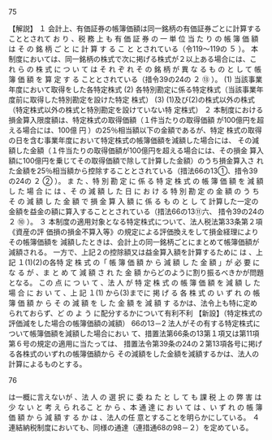75







【解説】
１ 会計上、有価証券の帳簿価額は同一銘柄の有価証券ごとに計算することとされて
お り 、税 務 上 も 有 価 証 券 の 一 単 位 当 た り の 帳 簿 価 額 は そ の 銘 柄 ご と に 計 算 す る こ と
とされている（令119～119の ５ ）。
 本制度においては、同一銘柄の株式で次に掲げる株式が２以上ある場合には、こ
れ ら の 株 式 に つ い て は そ れ ぞ れ そ の 銘 柄 が 異 な る も の と し て 帳 簿 価 額 を 算 定 す る
こととされている（措令39の24の ２ ⑬ ）。
 (1) 当該事業年度において取得をした各特定株式
 (2) 各特別勘定に係る特定株式（当該事業年度前に取得した特別勘定を設けた特定
株式）
 (3) (1)及び(2)の株式以外の株式（特定株式以外の株式と特別勘定を設けていない特
定株式）
２ 本制度における損金算入限度額は、特定株式の取得価額（１件当たりの取得価額
が100億円を超える場合には、100億 円 ）の25％相当額以下の金額であるが、特定
株式の取得の日を含む事業年度において特定株式の帳簿価額を減額した場合には、
その減額した金額（１件当たりの取得価額が100億円を超える場合には、その損金
算入額に100億円を乗じてその取得価額で除して計算した金額）のうち損金算入さ
れた金額を25％相当額から控除することとされている（措法66の13①、措令39
の24の ２ ② ）。
 ま た 、特 別 勘 定 に 係 る 特 定 株 式 の 帳 簿 価 額 を 減 額 し た 場 合 に は 、そ の 減 額 し た 日
に お け る 特 別 勘 定 の 金 額 の う ち そ の 減 額 し た 金 額 で 損 金 算 入 額 に 係 る も の と し て
計算した一定の金額を益金の額に算入することとされている（措法66の13⑪六、
措令39の24の ２ ⑩ ）。
３ 本制度の適用対象となる特定株式について、法人税法第33条第２項《資産の評
価損の損金不算入等》の規定による評価換えをして損金経理によりその帳簿価額を
減額したときは、会計上の同一銘柄ごとにまとめて帳簿価額が減額される。
 一方で、上記２の控除額又は益金算入額を計算するために は 、上 記 １(1)(2)の各特
定 株 式 の「 帳 簿 価 額 か ら 減 額 し た 金 額 」が 必 要 に な る が 、ま と め て 減 額 さ れ た 金 額
からどのように割り振るべきかが問題となる。
 この 点 に つ い て 、法 人 が 特 定 株 式 の 帳 簿 価 額 を 減 額 し た 場 合 に お い て 、上 記 １(1)
から(3)までに 掲 げ る 各 株 式 の い ず れ の 帳 簿 価 額 か ら そ の 減 額 を し た 金 額 を 減 額 す
るかは、法令上も特に定められておらず、ど の よ う に配分するかについて有利不利
【新設】（特定株式の評価減をした場合の帳簿価額の減額）
66の13－2 法人がその有する特定株式について帳簿価額を減額した場合におい
て、措置法第66条の13第１項又は第11項第６号の規定の適用に当たっては、
措置法令第39条の24の２第13項各号に掲げる各株式のいずれの帳簿価額から
その減額をした金額を減額するかは、法人の計算によるものとする。

76

は一概に言えないが 、法 人 の 選 択 に 委 ね た と し て も 課 税 上 の 弊 害 は 少 な い と 考 え ら
れるこ と か ら 、本 通 達 に お い て は 、い ず れ の 帳 簿 価 額 か ら 減 額 す る か は 、法人の任
意とすることを明らかにしている。
４ 連結納税制度においても、同様の通達（連措通68の98－２）を定めている。